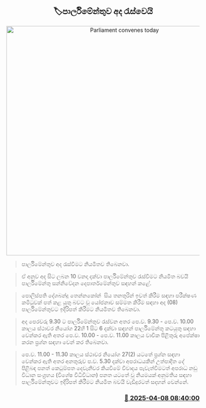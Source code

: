 <p align='center'><b><h2 align='center' title='Parliament convenes today'>🏷පාර්ලිමේන්තුව අද රැස්වෙයි</h2></b></p>
<p align='center'><img src='https://helakuru.sgp1.cdn.digitaloceanspaces.com/esana/images/lib/parliment-new-01[1].jpg' width='600' alt='Parliament convenes today'></p>

> පාර්ලිමේන්තුව අද රැස්වීමට නියමිතව තිබෙනවා.

> ඒ අනුව අද සිට ලබන 10 වනදා දක්වා පාර්ලිමේන්තුව රැස්වීමට නියමිත බවයි පාර්ලිමේන්තු සන්නිවේදන දෙපාර්තමේන්තුව සඳහන් කළේ.

> පොලිස්පති දේශබන්දු තෙන්නකෝන්  සිය තනතුරින් ඉවත් කිරීම සඳහා පරීක්ෂණ කමිටුවක් පත් කළ යුතු බවට වූ යෝජනාව සම්මත කිරීම සඳහා අද (08) පාර්ලිමේන්තුවට ඉදිරිපත් කිරීමට නියමිතව තිබෙනවා.

> අද පෙරවරු 9.30 ට පාර්ලිමේන්තුව රැස්වන අතර පෙ.ව. 9.30 - පෙ.ව. 10.00 කාලය ස්ථාවර නියෝග 22හි 1 සිට 6 දක්වා සඳහන් පාර්ලිමේන්තු කටයුතු සඳහා වෙන්කර ඇති අතර පෙ.ව. 10.00 - පෙ.ව. 11.00 කාලය වාචික පිළිතුරු අපේක්ෂා කරන ප්‍රශ්න සඳහා වෙන් කර තිබෙනවා.

> පෙ.ව. 11.00 - 11.30 කාලය ස්ථාවර නියෝග 27(2) යටතේ ප්‍රශ්න සඳහා වෙන්කර ඇති අතර අනතුරුව ‍ප.ව. 5.30 දක්වා අපරාධයකින් උත්පාදිත දේ පිළිබඳ පනත් කෙටුම්පත දෙවැනිවර කියවීමේ විවාදය පැවැත්වීමටත් අපරාධ නඩු විධාන සංග්‍රහය (විශේෂ විධිවිධාන) පනත යටතේ වූ නියමයක් අනුමතිය සඳහා පාර්ලිමේන්තුවට ඉදිරිපත් කිරීමට නියමිත බවයි වැඩිදුරටත් සදහන් වෙන්නේ.



<h3 align='right'><a href='https://www.helakuru.lk/esana/p/109062/'>📅 2025-04-08 08:40:00</a></h3>
